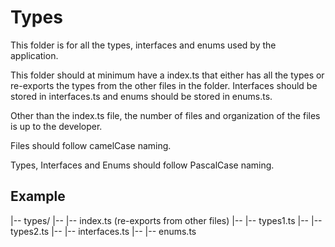 # Types

This folder is for all the types, interfaces and enums used by the application.

This folder should at minimum have a index.ts that either has all the types or re-exports the types from the other files in the folder.
Interfaces should be stored in interfaces.ts and enums should be stored in enums.ts.

Other than the index.ts file, the number of files and organization of the files is up to the developer.

Files should follow camelCase naming.

Types, Interfaces and Enums should follow PascalCase naming.

## Example

|-- types/
|-- |-- index.ts (re-exports from other files)
|-- |-- types1.ts
|-- |-- types2.ts
|-- |-- interfaces.ts
|-- |-- enums.ts
